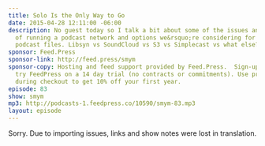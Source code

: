 ```yaml
---
title: Solo Is the Only Way to Go
date: 2015-04-28 12:11:00 -06:00
description: No guest today so I talk a bit about some of the issues and struggles
  of running a podcast network and options we&rsquo;re considering for hosting of
  podcast files. Libsyn vs SoundCloud vs S3 vs Simplecast vs what else?
sponsor: Feed.Press
sponsor-link: http://feed.press/smym
sponsor-copy: Hosting and feed support provided by Feed.Press.  Sign-up today and
  try FeedPress on a 14 day trial (no contracts or commitments). Use promo code "smym"
  during checkout to get 10% off your first year.
episode: 83
show: smym
mp3: http://podcasts-1.feedpress.co/10590/smym-83.mp3
layout: episode
---
```


Sorry. Due to importing issues, links and show notes were lost in translation.
